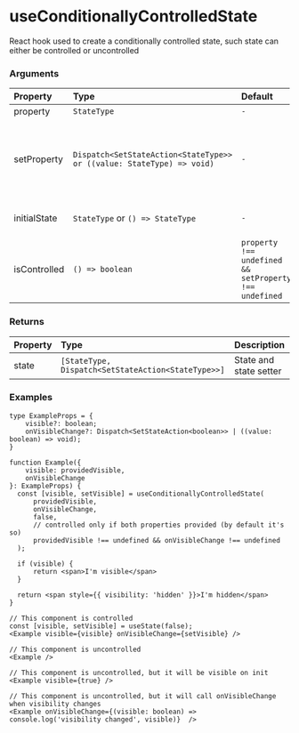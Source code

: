 # useConditionallyControlledState

React hook used to create a conditionally controlled state, such state can either be controlled or uncontrolled

### Arguments

| Property     | Type                                                                  | Default                                               | Description                                                      |
| :----------- | :-------------------------------------------------------------------- | :---------------------------------------------------- | :--------------------------------------------------------------- |
| property     | `StateType`                                                           | `-`                                                   | State value                                                      |
| setProperty  | `Dispatch<SetStateAction<StateType>> or ((value: StateType) => void)` | `-`                                                   | State setter or callback, which should be called on state change |
| initialState | `StateType` or `() => StateType`                                      | `-`                                                   | Initial state or state initializer                               |
| isControlled | `() => boolean`                                                       | `property !== undefined && setProperty !== undefined` | Returns if state should be controlled                            |

### Returns

| Property | Type                                               | Description            |
| :------- | :------------------------------------------------- | :--------------------- |
| state    | `[StateType, Dispatch<SetStateAction<StateType>>]` | State and state setter |

### Examples

```tsx
type ExampleProps = {
    visible?: boolean;
    onVisibleChange?: Dispatch<SetStateAction<boolean>> | ((value: boolean) => void);
}

function Example({
    visible: providedVisible,
    onVisibleChange
}: ExampleProps) {
  const [visible, setVisible] = useConditionallyControlledState(
      providedVisible,
      onVisibleChange,
      false,
      // controlled only if both properties provided (by default it's so)
      providedVisible !== undefined && onVisibleChange !== undefined
  );

  if (visible) {
      return <span>I'm visible</span>
  }

  return <span style={{ visibility: 'hidden' }}>I'm hidden</span>
}

// This component is controlled
const [visible, setVisible] = useState(false);
<Example visible={visible} onVisibleChange={setVisible} />

// This component is uncontrolled
<Example />

// This component is uncontrolled, but it will be visible on init
<Example visible={true} />

// This component is uncontrolled, but it will call onVisibleChange when visibility changes
<Example onVisibleChange={(visible: boolean) => console.log('visibility changed', visible)}  />
```
